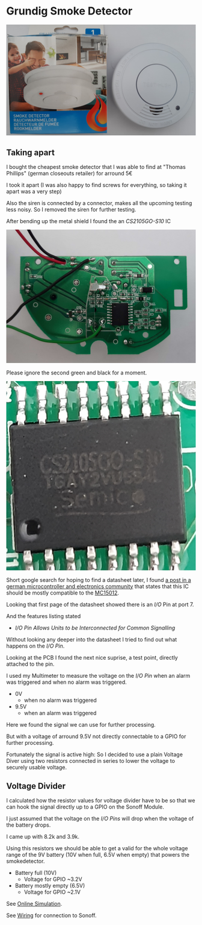 Grundig Smoke Detector
======================

![Smoke Detector](./img/GrundigSmokeDector.jpg)

Taking apart
------------
I bought the cheapest smoke detector that I was able to find at "Thomas Phillips" (german closeouts retailer) for arround 5€

I took it apart (I was also happy to find screws for everything, so taking it apart was a very step)

Also the siren is connected by a connector, makes all the upcoming testing less noisy. So I removed the siren for further testing.

After bending up the metal shield I found the an *CS2105GO-S10* IC

![PCB](./img/GrundingSmokeDetectorPCB.jpg)

Please ignore the second green and black for a moment.

![IC](./img/GrundingSmokeDetectorIC.jpg)

Short google search for hoping to find a datasheet later, I found [a post in a german microcontroller and electronics community](https://www.mikrocontroller.net/topic/190643) that states that this IC should be mostly compatible to the [MC15012](https://www.nxp.com/docs/en/data-sheet/MC145012.pdf).

Looking that first page of the datasheet showed there is an *I/O* Pin at port 7.

And the features listing stated

* *I/O Pin Allows Units to be Interconnected for Common Signalling*

Without looking any deeper into the datasheet I tried to find out what happens on the *I/O Pin*.

Looking at the PCB I found the next nice suprise, a test point, directly attached to the pin.

I used my Multimeter to measure the voltage on the *I/O Pin* when an alarm was triggered and when no alarm was triggered.

* 0V 
    * when no alarm was triggered
* 9.5V
    * when an alarm was triggered

Here we found the signal we can use for further processing. 

But with a voltage of arround 9.5V not directly connectable to a GPIO for further processing.

Fortunately the signal is active high: So I decided to use a plain Voltage Diver using two resistors connected in series to lower the voltage to securely usable voltage.

Voltage Divider
---------------
I calculated how the resistor values for voltage divider have to be so that we can hook the signal directly up to a GPIO on the Sonoff Module.

I just assumed that the voltage on the *I/O Pins* will drop when the voltage of the battery drops.

I came up with 8.2k and 3.9k.

Using this resistors we should be able to get a valid for the whole voltage range of the 9V battery (10V when full, 6.5V when empty) that powers the smokedetector.

* Battery full (10V)
    * Voltage for GPIO ~3.2V
* Battery mostly empty (6.5V)
    * Voltage for GPIO ~2.1V

See [Online Simulation](http://falstad.com/circuit/circuitjs.html?ctz=CQAgjCAMB0l3BWcMBMcUHYMGZIA4UA2ATmIxAUgpABZsKBTAWjDACgBzcYlEFGqmB588eKFE4ix-KilFTxkNgCVuvVuuGEai2oKoGo0BCoVg5C7boEhCx3TBMAnNeHOuwGQuIJw2LoXUvVxlxbGI-Fzkxc2l5T28qXyUo+ODovhsqcL8gA).

See [Wiring](./Wiring.md) for connection to Sonoff.
